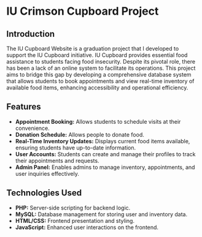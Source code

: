 # IU Crimson Cupboard Project

## Introduction
The IU Cupboard Website is a graduation project that I developed to support the IU Cupboard initiative. IU Cupboard provides essential food assistance to students facing food insecurity. Despite its pivotal role, there has been a lack of an online system to facilitate its operations. This project aims to bridge this gap by developing a comprehensive database system that allows students to book appointments and view real-time inventory of available food items, enhancing accessibility and operational efficiency.

## Features
- **Appointment Booking:** Allows students to schedule visits at their convenience.
- **Donation Schedule:** Allows people to donate food.
- **Real-Time Inventory Updates:** Displays current food items available, ensuring students have up-to-date information.
- **User Accounts:** Students can create and manage their profiles to track their appointments and requests.
- **Admin Panel:** Enables admins to manage inventory, appointments, and user inquiries effectively.

## Technologies Used
- **PHP:** Server-side scripting for backend logic.
- **MySQL:** Database management for storing user and inventory data.
- **HTML/CSS:** Frontend presentation and styling.
- **JavaScript:** Enhanced user interactions on the frontend.

